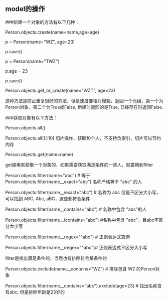 ## model的操作
###新建一个对象的方法有以下几种：

Person.objects.create(name=name,age=age)

p = Person(name="WZ", age=23)

p.save()

p = Person(name="TWZ")

p.age = 23

p.save()

Person.objects.get_or_create(name="WZT", age=23)

这种方法是防止重复很好的方法，但是速度要相对慢些，返回一个元组，第一个为Person对象，第二个为True或False, 新建时返回的是True, 已经存在时返回False.



###获取对象有以下方法：

Person.objects.all()

Person.objects.all()[:10] 切片操作，获取10个人，不支持负索引，切片可以节约内存

Person.objects.get(name=name)

get是用来获取一个对象的，如果需要获取满足条件的一些人，就要用到filter

Person.objects.filter(name="abc") # 等于Person.objects.filter(name__exact="abc") 名称严格等于 "abc" 的人

Person.objects.filter(name__iexact="abc") # 名称为 abc 但是不区分大小写，可以找到 ABC, Abc, aBC，这些都符合条件



Person.objects.filter(name__contains="abc") # 名称中包含 "abc"的人

Person.objects.filter(name__icontains="abc") #名称中包含 "abc"，且abc不区分大小写



Person.objects.filter(name__regex="^abc") # 正则表达式查询

Person.objects.filter(name__iregex="^abc")# 正则表达式不区分大小写



filter是找出满足条件的，当然也有排除符合某条件的

Person.objects.exclude(name__contains="WZ") # 排除包含 WZ 的Person对象

Person.objects.filter(name__contains="abc").exclude(age=23) # 找出名称含有abc, 但是排除年龄是23岁的